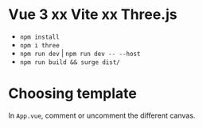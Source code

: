 # Vue 3 xx Vite xx Three.js

- `npm install`
- `npm i three`
- `npm run dev` | `npm run dev -- --host`
- `npm run build && surge dist/`

# Choosing template

In `App.vue`, comment or uncomment the different canvas.
